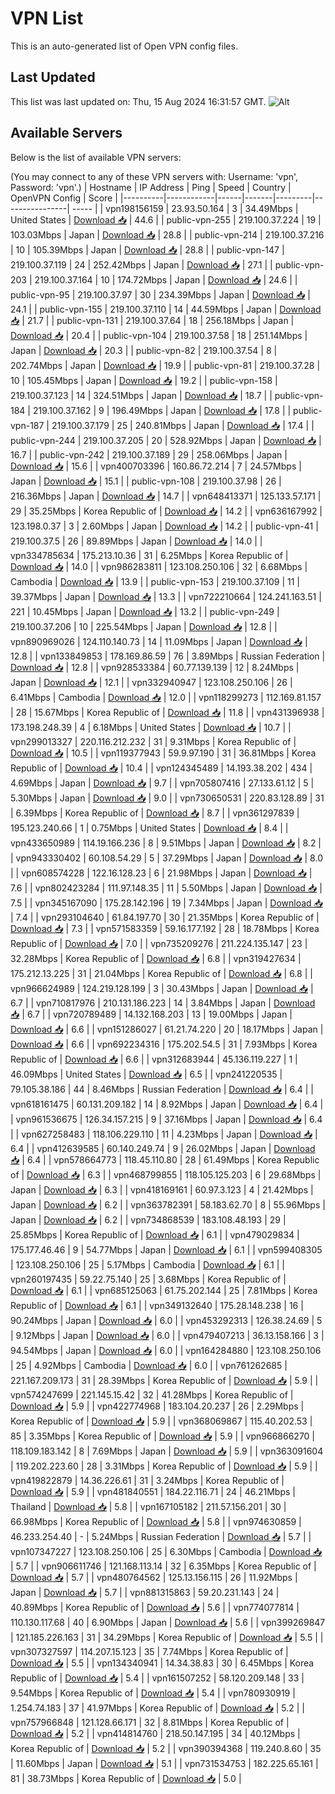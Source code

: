 # VPN List

This is an auto-generated list of Open VPN config files.

## Last Updated

This list was last updated on: Thu, 15 Aug 2024 16:31:57 GMT.
![Alt](https://repobeats.axiom.co/api/embed/186b98318ef1479477931607c1ad7d823f12451f.svg "Repobeats analytics image")

## Available Servers

Below is the list of available VPN servers:

(You may connect to any of these VPN servers with: Username: 'vpn', Password: 'vpn'.)
| Hostname | IP Address | Ping | Speed | Country | OpenVPN Config | Score |
|----------|------------|------|-------|---------|----------------| ----- |
| vpn198156159 | 23.93.50.164 | 3 | 34.49Mbps | United States | [Download 📥](./configs/server_0_US.ovpn) | 44.6 |
| public-vpn-255 | 219.100.37.224 | 19 | 103.03Mbps | Japan | [Download 📥](./configs/server_1_JP.ovpn) | 28.8 |
| public-vpn-214 | 219.100.37.216 | 10 | 105.39Mbps | Japan | [Download 📥](./configs/server_2_JP.ovpn) | 28.8 |
| public-vpn-147 | 219.100.37.119 | 24 | 252.42Mbps | Japan | [Download 📥](./configs/server_3_JP.ovpn) | 27.1 |
| public-vpn-203 | 219.100.37.164 | 10 | 174.72Mbps | Japan | [Download 📥](./configs/server_4_JP.ovpn) | 24.6 |
| public-vpn-95 | 219.100.37.97 | 30 | 234.39Mbps | Japan | [Download 📥](./configs/server_5_JP.ovpn) | 24.1 |
| public-vpn-155 | 219.100.37.110 | 14 | 44.59Mbps | Japan | [Download 📥](./configs/server_6_JP.ovpn) | 21.7 |
| public-vpn-131 | 219.100.37.64 | 18 | 256.18Mbps | Japan | [Download 📥](./configs/server_7_JP.ovpn) | 20.4 |
| public-vpn-104 | 219.100.37.58 | 18 | 251.14Mbps | Japan | [Download 📥](./configs/server_8_JP.ovpn) | 20.3 |
| public-vpn-82 | 219.100.37.54 | 8 | 202.74Mbps | Japan | [Download 📥](./configs/server_9_JP.ovpn) | 19.9 |
| public-vpn-81 | 219.100.37.28 | 10 | 105.45Mbps | Japan | [Download 📥](./configs/server_10_JP.ovpn) | 19.2 |
| public-vpn-158 | 219.100.37.123 | 14 | 324.51Mbps | Japan | [Download 📥](./configs/server_11_JP.ovpn) | 18.7 |
| public-vpn-184 | 219.100.37.162 | 9 | 196.49Mbps | Japan | [Download 📥](./configs/server_12_JP.ovpn) | 17.8 |
| public-vpn-187 | 219.100.37.179 | 25 | 240.81Mbps | Japan | [Download 📥](./configs/server_13_JP.ovpn) | 17.4 |
| public-vpn-244 | 219.100.37.205 | 20 | 528.92Mbps | Japan | [Download 📥](./configs/server_14_JP.ovpn) | 16.7 |
| public-vpn-242 | 219.100.37.189 | 29 | 258.06Mbps | Japan | [Download 📥](./configs/server_15_JP.ovpn) | 15.6 |
| vpn400703396 | 160.86.72.214 | 7 | 24.57Mbps | Japan | [Download 📥](./configs/server_16_JP.ovpn) | 15.1 |
| public-vpn-108 | 219.100.37.98 | 26 | 216.36Mbps | Japan | [Download 📥](./configs/server_17_JP.ovpn) | 14.7 |
| vpn648413371 | 125.133.57.171 | 29 | 35.25Mbps | Korea Republic of | [Download 📥](./configs/server_18_KR.ovpn) | 14.2 |
| vpn636167992 | 123.198.0.37 | 3 | 2.60Mbps | Japan | [Download 📥](./configs/server_19_JP.ovpn) | 14.2 |
| public-vpn-41 | 219.100.37.5 | 26 | 89.89Mbps | Japan | [Download 📥](./configs/server_20_JP.ovpn) | 14.0 |
| vpn334785634 | 175.213.10.36 | 31 | 6.25Mbps | Korea Republic of | [Download 📥](./configs/server_21_KR.ovpn) | 14.0 |
| vpn986283811 | 123.108.250.106 | 32 | 6.68Mbps | Cambodia | [Download 📥](./configs/server_22_KH.ovpn) | 13.9 |
| public-vpn-153 | 219.100.37.109 | 11 | 39.37Mbps | Japan | [Download 📥](./configs/server_23_JP.ovpn) | 13.3 |
| vpn722210664 | 124.241.163.51 | 221 | 10.45Mbps | Japan | [Download 📥](./configs/server_24_JP.ovpn) | 13.2 |
| public-vpn-249 | 219.100.37.206 | 10 | 225.54Mbps | Japan | [Download 📥](./configs/server_25_JP.ovpn) | 12.8 |
| vpn890969026 | 124.110.140.73 | 14 | 11.09Mbps | Japan | [Download 📥](./configs/server_26_JP.ovpn) | 12.8 |
| vpn133849853 | 178.169.86.59 | 76 | 3.89Mbps | Russian Federation | [Download 📥](./configs/server_27_RU.ovpn) | 12.8 |
| vpn928533384 | 60.77.139.139 | 12 | 8.24Mbps | Japan | [Download 📥](./configs/server_28_JP.ovpn) | 12.1 |
| vpn332940947 | 123.108.250.106 | 26 | 6.41Mbps | Cambodia | [Download 📥](./configs/server_29_KH.ovpn) | 12.0 |
| vpn118299273 | 112.169.81.157 | 28 | 15.67Mbps | Korea Republic of | [Download 📥](./configs/server_30_KR.ovpn) | 11.8 |
| vpn431396938 | 173.198.248.39 | 4 | 6.18Mbps | United States | [Download 📥](./configs/server_31_US.ovpn) | 10.7 |
| vpn299013327 | 220.116.212.232 | 31 | 9.31Mbps | Korea Republic of | [Download 📥](./configs/server_32_KR.ovpn) | 10.5 |
| vpn119377943 | 59.9.97.190 | 31 | 36.81Mbps | Korea Republic of | [Download 📥](./configs/server_33_KR.ovpn) | 10.4 |
| vpn124345489 | 14.193.38.202 | 434 | 4.69Mbps | Japan | [Download 📥](./configs/server_34_JP.ovpn) | 9.7 |
| vpn705807416 | 27.133.61.12 | 5 | 5.30Mbps | Japan | [Download 📥](./configs/server_35_JP.ovpn) | 9.0 |
| vpn730650531 | 220.83.128.89 | 31 | 6.39Mbps | Korea Republic of | [Download 📥](./configs/server_36_KR.ovpn) | 8.7 |
| vpn361297839 | 195.123.240.66 | 1 | 0.75Mbps | United States | [Download 📥](./configs/server_37_US.ovpn) | 8.4 |
| vpn433650989 | 114.19.166.236 | 8 | 9.51Mbps | Japan | [Download 📥](./configs/server_38_JP.ovpn) | 8.2 |
| vpn943330402 | 60.108.54.29 | 5 | 37.29Mbps | Japan | [Download 📥](./configs/server_39_JP.ovpn) | 8.0 |
| vpn608574228 | 122.16.128.23 | 6 | 21.98Mbps | Japan | [Download 📥](./configs/server_40_JP.ovpn) | 7.6 |
| vpn802423284 | 111.97.148.35 | 11 | 5.50Mbps | Japan | [Download 📥](./configs/server_41_JP.ovpn) | 7.5 |
| vpn345167090 | 175.28.142.196 | 19 | 7.34Mbps | Japan | [Download 📥](./configs/server_42_JP.ovpn) | 7.4 |
| vpn293104640 | 61.84.197.70 | 30 | 21.35Mbps | Korea Republic of | [Download 📥](./configs/server_43_KR.ovpn) | 7.3 |
| vpn571583359 | 59.16.177.192 | 28 | 18.78Mbps | Korea Republic of | [Download 📥](./configs/server_44_KR.ovpn) | 7.0 |
| vpn735209276 | 211.224.135.147 | 23 | 32.28Mbps | Korea Republic of | [Download 📥](./configs/server_45_KR.ovpn) | 6.8 |
| vpn319427634 | 175.212.13.225 | 31 | 21.04Mbps | Korea Republic of | [Download 📥](./configs/server_46_KR.ovpn) | 6.8 |
| vpn966624989 | 124.219.128.199 | 3 | 30.43Mbps | Japan | [Download 📥](./configs/server_47_JP.ovpn) | 6.7 |
| vpn710817976 | 210.131.186.223 | 14 | 3.84Mbps | Japan | [Download 📥](./configs/server_48_JP.ovpn) | 6.7 |
| vpn720789489 | 14.132.168.203 | 13 | 19.00Mbps | Japan | [Download 📥](./configs/server_49_JP.ovpn) | 6.6 |
| vpn151286027 | 61.21.74.220 | 20 | 18.17Mbps | Japan | [Download 📥](./configs/server_50_JP.ovpn) | 6.6 |
| vpn692234316 | 175.202.54.5 | 31 | 7.93Mbps | Korea Republic of | [Download 📥](./configs/server_51_KR.ovpn) | 6.6 |
| vpn312683944 | 45.136.119.227 | 1 | 46.09Mbps | United States | [Download 📥](./configs/server_52_US.ovpn) | 6.5 |
| vpn241220535 | 79.105.38.186 | 44 | 8.46Mbps | Russian Federation | [Download 📥](./configs/server_53_RU.ovpn) | 6.4 |
| vpn618161475 | 60.131.209.182 | 14 | 8.92Mbps | Japan | [Download 📥](./configs/server_54_JP.ovpn) | 6.4 |
| vpn961536675 | 126.34.157.215 | 9 | 37.16Mbps | Japan | [Download 📥](./configs/server_55_JP.ovpn) | 6.4 |
| vpn627258483 | 118.106.229.110 | 11 | 4.23Mbps | Japan | [Download 📥](./configs/server_56_JP.ovpn) | 6.4 |
| vpn412639585 | 60.140.249.74 | 9 | 26.02Mbps | Japan | [Download 📥](./configs/server_57_JP.ovpn) | 6.4 |
| vpn578664773 | 118.45.110.80 | 28 | 61.49Mbps | Korea Republic of | [Download 📥](./configs/server_58_KR.ovpn) | 6.3 |
| vpn468799855 | 118.105.125.203 | 6 | 29.68Mbps | Japan | [Download 📥](./configs/server_59_JP.ovpn) | 6.3 |
| vpn418169161 | 60.97.3.123 | 4 | 21.42Mbps | Japan | [Download 📥](./configs/server_60_JP.ovpn) | 6.2 |
| vpn363782391 | 58.183.62.70 | 8 | 55.96Mbps | Japan | [Download 📥](./configs/server_61_JP.ovpn) | 6.2 |
| vpn734868539 | 183.108.48.193 | 29 | 25.85Mbps | Korea Republic of | [Download 📥](./configs/server_62_KR.ovpn) | 6.1 |
| vpn479029834 | 175.177.46.46 | 9 | 54.77Mbps | Japan | [Download 📥](./configs/server_63_JP.ovpn) | 6.1 |
| vpn599408305 | 123.108.250.106 | 25 | 5.17Mbps | Cambodia | [Download 📥](./configs/server_64_KH.ovpn) | 6.1 |
| vpn260197435 | 59.22.75.140 | 25 | 3.68Mbps | Korea Republic of | [Download 📥](./configs/server_65_KR.ovpn) | 6.1 |
| vpn685125063 | 61.75.202.144 | 25 | 7.81Mbps | Korea Republic of | [Download 📥](./configs/server_66_KR.ovpn) | 6.1 |
| vpn349132640 | 175.28.148.238 | 16 | 90.24Mbps | Japan | [Download 📥](./configs/server_67_JP.ovpn) | 6.0 |
| vpn453292313 | 126.38.24.69 | 5 | 9.12Mbps | Japan | [Download 📥](./configs/server_68_JP.ovpn) | 6.0 |
| vpn479407213 | 36.13.158.166 | 3 | 94.54Mbps | Japan | [Download 📥](./configs/server_69_JP.ovpn) | 6.0 |
| vpn164284880 | 123.108.250.106 | 25 | 4.92Mbps | Cambodia | [Download 📥](./configs/server_70_KH.ovpn) | 6.0 |
| vpn761262685 | 221.167.209.173 | 31 | 28.39Mbps | Korea Republic of | [Download 📥](./configs/server_71_KR.ovpn) | 5.9 |
| vpn574247699 | 221.145.15.42 | 32 | 41.28Mbps | Korea Republic of | [Download 📥](./configs/server_72_KR.ovpn) | 5.9 |
| vpn422774968 | 183.104.20.237 | 26 | 2.29Mbps | Korea Republic of | [Download 📥](./configs/server_73_KR.ovpn) | 5.9 |
| vpn368069867 | 115.40.202.53 | 85 | 3.35Mbps | Korea Republic of | [Download 📥](./configs/server_74_KR.ovpn) | 5.9 |
| vpn966866270 | 118.109.183.142 | 8 | 7.69Mbps | Japan | [Download 📥](./configs/server_75_JP.ovpn) | 5.9 |
| vpn363091604 | 119.202.223.60 | 28 | 3.31Mbps | Korea Republic of | [Download 📥](./configs/server_76_KR.ovpn) | 5.9 |
| vpn419822879 | 14.36.226.61 | 31 | 3.24Mbps | Korea Republic of | [Download 📥](./configs/server_77_KR.ovpn) | 5.9 |
| vpn481840551 | 184.22.116.71 | 24 | 46.21Mbps | Thailand | [Download 📥](./configs/server_78_TH.ovpn) | 5.8 |
| vpn167105182 | 211.57.156.201 | 30 | 66.98Mbps | Korea Republic of | [Download 📥](./configs/server_79_KR.ovpn) | 5.8 |
| vpn974630859 | 46.233.254.40 | - | 5.24Mbps | Russian Federation | [Download 📥](./configs/server_80_RU.ovpn) | 5.7 |
| vpn107347227 | 123.108.250.106 | 25 | 6.30Mbps | Cambodia | [Download 📥](./configs/server_81_KH.ovpn) | 5.7 |
| vpn906611746 | 121.168.113.14 | 32 | 6.35Mbps | Korea Republic of | [Download 📥](./configs/server_82_KR.ovpn) | 5.7 |
| vpn480764562 | 125.13.156.115 | 26 | 11.92Mbps | Japan | [Download 📥](./configs/server_83_JP.ovpn) | 5.7 |
| vpn881315863 | 59.20.231.143 | 24 | 40.89Mbps | Korea Republic of | [Download 📥](./configs/server_84_KR.ovpn) | 5.6 |
| vpn774077814 | 110.130.117.68 | 40 | 6.90Mbps | Japan | [Download 📥](./configs/server_85_JP.ovpn) | 5.6 |
| vpn399269847 | 121.185.226.163 | 31 | 34.29Mbps | Korea Republic of | [Download 📥](./configs/server_86_KR.ovpn) | 5.5 |
| vpn307327597 | 114.207.15.123 | 35 | 7.74Mbps | Korea Republic of | [Download 📥](./configs/server_87_KR.ovpn) | 5.5 |
| vpn134340941 | 14.34.38.83 | 30 | 6.45Mbps | Korea Republic of | [Download 📥](./configs/server_88_KR.ovpn) | 5.4 |
| vpn161507252 | 58.120.209.148 | 33 | 9.54Mbps | Korea Republic of | [Download 📥](./configs/server_89_KR.ovpn) | 5.4 |
| vpn780930919 | 1.254.74.183 | 37 | 41.97Mbps | Korea Republic of | [Download 📥](./configs/server_90_KR.ovpn) | 5.2 |
| vpn757966848 | 121.128.66.171 | 32 | 8.81Mbps | Korea Republic of | [Download 📥](./configs/server_91_KR.ovpn) | 5.2 |
| vpn414814760 | 218.50.147.195 | 34 | 40.12Mbps | Korea Republic of | [Download 📥](./configs/server_92_KR.ovpn) | 5.2 |
| vpn390394368 | 119.240.8.60 | 35 | 11.60Mbps | Japan | [Download 📥](./configs/server_93_JP.ovpn) | 5.1 |
| vpn731534753 | 182.225.65.161 | 81 | 38.73Mbps | Korea Republic of | [Download 📥](./configs/server_94_KR.ovpn) | 5.0 |
